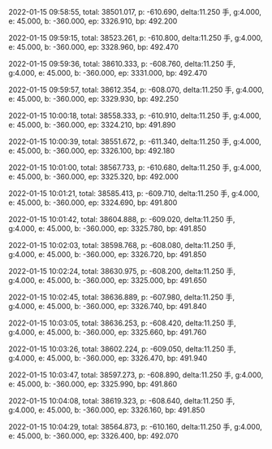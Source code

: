 2022-01-15 09:58:55, total: 38501.017, p: -610.690, delta:11.250 手, g:4.000, e: 45.000, b: -360.000, ep: 3326.910, bp: 492.200

2022-01-15 09:59:15, total: 38523.261, p: -610.800, delta:11.250 手, g:4.000, e: 45.000, b: -360.000, ep: 3328.960, bp: 492.470

2022-01-15 09:59:36, total: 38610.333, p: -608.760, delta:11.250 手, g:4.000, e: 45.000, b: -360.000, ep: 3331.000, bp: 492.470

2022-01-15 09:59:57, total: 38612.354, p: -608.070, delta:11.250 手, g:4.000, e: 45.000, b: -360.000, ep: 3329.930, bp: 492.250

2022-01-15 10:00:18, total: 38558.333, p: -610.910, delta:11.250 手, g:4.000, e: 45.000, b: -360.000, ep: 3324.210, bp: 491.890

2022-01-15 10:00:39, total: 38551.672, p: -611.340, delta:11.250 手, g:4.000, e: 45.000, b: -360.000, ep: 3326.100, bp: 492.180

2022-01-15 10:01:00, total: 38567.733, p: -610.680, delta:11.250 手, g:4.000, e: 45.000, b: -360.000, ep: 3325.320, bp: 492.000

2022-01-15 10:01:21, total: 38585.413, p: -609.710, delta:11.250 手, g:4.000, e: 45.000, b: -360.000, ep: 3324.690, bp: 491.800

2022-01-15 10:01:42, total: 38604.888, p: -609.020, delta:11.250 手, g:4.000, e: 45.000, b: -360.000, ep: 3325.780, bp: 491.850

2022-01-15 10:02:03, total: 38598.768, p: -608.080, delta:11.250 手, g:4.000, e: 45.000, b: -360.000, ep: 3326.720, bp: 491.850

2022-01-15 10:02:24, total: 38630.975, p: -608.200, delta:11.250 手, g:4.000, e: 45.000, b: -360.000, ep: 3325.000, bp: 491.650

2022-01-15 10:02:45, total: 38636.889, p: -607.980, delta:11.250 手, g:4.000, e: 45.000, b: -360.000, ep: 3326.740, bp: 491.840

2022-01-15 10:03:05, total: 38636.253, p: -608.420, delta:11.250 手, g:4.000, e: 45.000, b: -360.000, ep: 3325.660, bp: 491.760

2022-01-15 10:03:26, total: 38602.224, p: -609.050, delta:11.250 手, g:4.000, e: 45.000, b: -360.000, ep: 3326.470, bp: 491.940

2022-01-15 10:03:47, total: 38597.273, p: -608.890, delta:11.250 手, g:4.000, e: 45.000, b: -360.000, ep: 3325.990, bp: 491.860

2022-01-15 10:04:08, total: 38619.323, p: -608.640, delta:11.250 手, g:4.000, e: 45.000, b: -360.000, ep: 3326.160, bp: 491.850

2022-01-15 10:04:29, total: 38564.873, p: -610.160, delta:11.250 手, g:4.000, e: 45.000, b: -360.000, ep: 3326.400, bp: 492.070